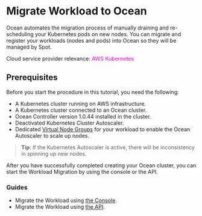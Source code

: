 # Migrate Workload to Ocean

Ocean automates the migration process of manually draining and re-scheduling your Kubernetes pods on new nodes. You can migrate and register your workloads (nodes and pods) into Ocean so they will be managed by Spot.

Cloud service provider relevance: <font color="#FC01CC">AWS Kubernetes</font>

## Prerequisites

Before you start the procedure in this tutorial, you need the following:

- A Kubernetes cluster running on AWS infrastructure.
- A Kubernetes cluster connected to an Ocean cluster.
- Ocean Controller version 1.0.44 installed in the cluster.
- Deactivated Kubernetes Cluster Autoscaler.
- Dedicated [Virtual Node Groups](ocean/features/vngs/?id=virtual-node-groups) for your workload to enable the Ocean Autoscaler to scale up nodes.

> **Tip**: If the Kubernetes Autoscaler is active, there will be inconsistency in spinning up new nodes.

After you have successfully completed creating your Ocean cluster, you can start the Workload Migration by using the console or the API.

### Guides

- Migrate the Workload using [the Console](ocean/tutorials/migrate-workload-via-ui).
- Migrate the Workload using [the API](ocean/tutorials/migrate-workload-via-api).
